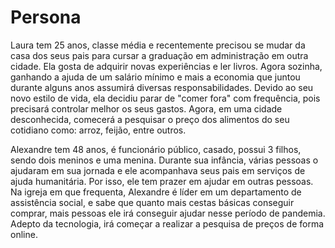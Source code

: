# Persona

Laura tem 25 anos, classe média e recentemente precisou se mudar da casa dos seus pais para cursar a graduação em administração em outra cidade. Ela gosta de adquirir novas experiências e ler livros. Agora sozinha, ganhando a ajuda de um salário mínimo e mais a economia que juntou durante alguns anos assumirá diversas responsabilidades. Devido ao seu novo estilo de vida, ela decidiu parar de "comer fora" com frequência, pois precisará controlar melhor os seus gastos. Agora, em uma cidade desconhecida, comecerá a pesquisar o preço dos alimentos do seu cotidiano como: arroz, feijão, entre outros.

Alexandre tem 48 anos, é funcionário público, casado, possui 3 filhos, sendo dois meninos e uma menina. Durante sua infância, várias pessoas o ajudaram em sua jornada e ele acompanhava seus pais em serviços de ajuda humanitária. Por isso, ele tem prazer em ajudar em outras pessoas. Na igreja em que frequenta, Alexandre é líder em um departamento de assistência social, e sabe que quanto mais cestas básicas conseguir comprar, mais pessoas ele irá conseguir ajudar nesse período de pandemia. Adepto da tecnologia, irá começar a realizar a pesquisa de preços de forma online.
